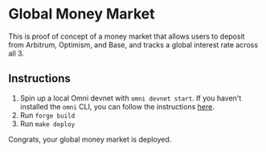 # Global Money Market

This is proof of concept of a money market that allows users to deposit from Arbitrum, Optimism, and Base, and tracks a global interest rate across all 3.

## Instructions

1. Spin up a local Omni devnet with `omni devnet start`. If you haven't installed the `omni` CLI, you can follow the instructions [here](https://docs.omni.network/tools/cli/).
2. Run `forge build`
3. Run `make deploy`

Congrats, your global money market is deployed.
